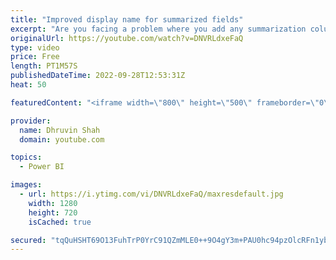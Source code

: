 ```yaml
---
title: "Improved display name for summarized fields"
excerpt: "Are you facing a problem where you add any summarization column and it is adding \"Sum of\", \"Count of\", \"Average of\" value in your header? Then this is the perfect solution. With September 2022 Power BI Desktop update now you can turn on one feature to improve Display name for your summarized field. Let's"
originalUrl: https://youtube.com/watch?v=DNVRLdxeFaQ
type: video
price: Free
length: PT1M57S
publishedDateTime: 2022-09-28T12:53:31Z
heat: 50

featuredContent: "<iframe width=\"800\" height=\"500\" frameborder=\"0\" src=\"https://www.youtube.com/embed/DNVRLdxeFaQ\" allow=\"accelerometer; autoplay; encrypted-media; gyroscope; picture-in-picture\" allowfullscreen></iframe>"

provider:
  name: Dhruvin Shah
  domain: youtube.com

topics:
  - Power BI

images:
  - url: https://i.ytimg.com/vi/DNVRLdxeFaQ/maxresdefault.jpg
    width: 1280
    height: 720
    isCached: true

secured: "tqQuHSHT69O13FuhTrP0YrC91QZmMLE0++9O4gY3m+PAU0hc94pzOlcRFn1ybolrrgIrVaV9satAal+2SYOQY7TcJ1LumBZ0KdFSk9MzZ21ydJGeGwt+4Zw2dyRYLWCgJATtQgb3W/LJyeaxMK/oLWdntma6feX0bnIeGxZCWHsafs9wuyNPXJVc/I+oDLo0Qx0hCwV0pj3d1MxcLM/xCHMDAvq9/EVmjuH89yYIQhnidWSAlvSpte+yB2bjww8QuBm2hdil5WKWnAssQtP7oq3LDOyIGc8qTftuX6wbNMLzrDZLROcHX6jnKL3MoRNQphjElAFybiI7VLQ0gFXRoeFmAk20pyXEUbXNZWMd7N/gNf31W6VBrX+nzB2XVJu7GugorIYqCcNoOONNP07vMZHIxxBxXXKIBS1Beh1yfdU=;IoTFjtLosBlZ2kV8+uLsCQ=="
---
```


